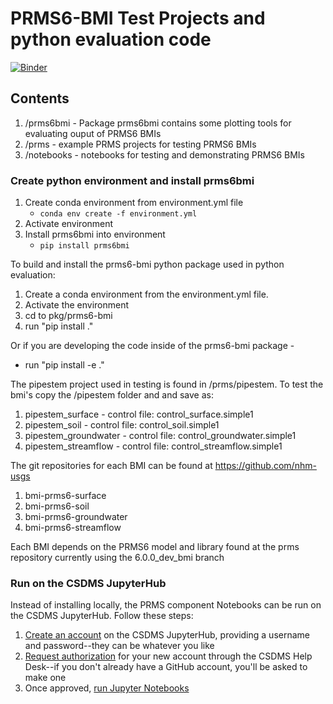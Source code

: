 # PRMS6-BMI Test Projects and python evaluation code

[![Binder](https://mybinder.org/badge_logo.svg)](https://mybinder.org/v2/gh/nhm-usgs/bmi-test-binder/master?urlpath=https%3A%2F%2Fgithub.com%2Fnhm-usgs%2Fbmi-test-binder%2Fblob%2Fmaster%2Fnotebooks%2F03_Surf_Soil_GW_SF_Validation.ipynb)

## Contents
1. /prms6bmi - Package prms6bmi contains some plotting tools for evaluating ouput of PRMS6 BMIs
2. /prms - example PRMS projects for testing PRMS6 BMIs
3. /notebooks - notebooks for testing and demonstrating PRMS6 BMIs

### Create python environment and install prms6bmi
1. Create conda environment from environment.yml file
    - `conda env create -f environment.yml`
2. Activate environment
3. Install prms6bmi into environment
    - ``` pip install prms6bmi ```

To build and install the prms6-bmi python package used in python evaluation:
1. Create a conda environment from the environment.yml file.
2. Activate the environment
3. cd to pkg/prms6-bmi
4. run "pip install ."

Or if you are developing the code inside of the prms6-bmi package -

- run "pip install -e ."

The pipestem project used in testing is found in /prms/pipestem. To test the bmi's copy the /pipestem folder and and save as:
1. pipestem_surface - control file: control_surface.simple1 
2. pipestem_soil - control file: control_soil.simple1 
3. pipestem_groundwater - control file: control_groundwater.simple1 
4. pipestem_streamflow - control file: control_streamflow.simple1 

The git repositories for each BMI can be found at https://github.com/nhm-usgs
1. bmi-prms6-surface
2. bmi-prms6-soil
3. bmi-prms6-groundwater
4. bmi-prms6-streamflow

Each BMI depends on the PRMS6 model and library found at the prms repository currently using the 6.0.0_dev_bmi branch


### Run on the CSDMS JupyterHub

Instead of installing locally,
the PRMS component Notebooks can be run on the CSDMS JupyterHub.
Follow these steps:

1. [Create an account](https://csdms.rc.colorado.edu/hub/signup) on the CSDMS JupyterHub, providing a username and password--they can be whatever you like
1. [Request authorization](https://github.com/csdms/help-desk/issues/new?assignees=mdpiper&labels=jupyterhub&template=new-csdms-jupyterhub-account.md&title=CSDMS+JupyterHub+account) for your new account through the CSDMS Help Desk--if you don't already have a GitHub account, you'll be asked to make one
1. Once approved, [run Jupyter Notebooks](https://csdms.rc.colorado.edu/hub/user-redirect/git-pull?repo=https%3A%2F%2Fgithub.com%2Fnhm-usgs%2Fbmi-prms-demo&urlpath=tree%2Fbmi-prms-demo%2Fnotebooks&branch=master)
